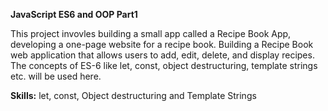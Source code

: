 **JavaScript ES6 and OOP Part1**

This project invovles building a small app called a Recipe Book App, developing a one-page website for a recipe book.  Building a Recipe Book web application that allows users to add, edit, delete, and display recipes. The concepts of ES-6 like let, const, object destructuring, template strings etc. will be used here.

**Skills:**  let, const, Object destructuring and Template Strings
